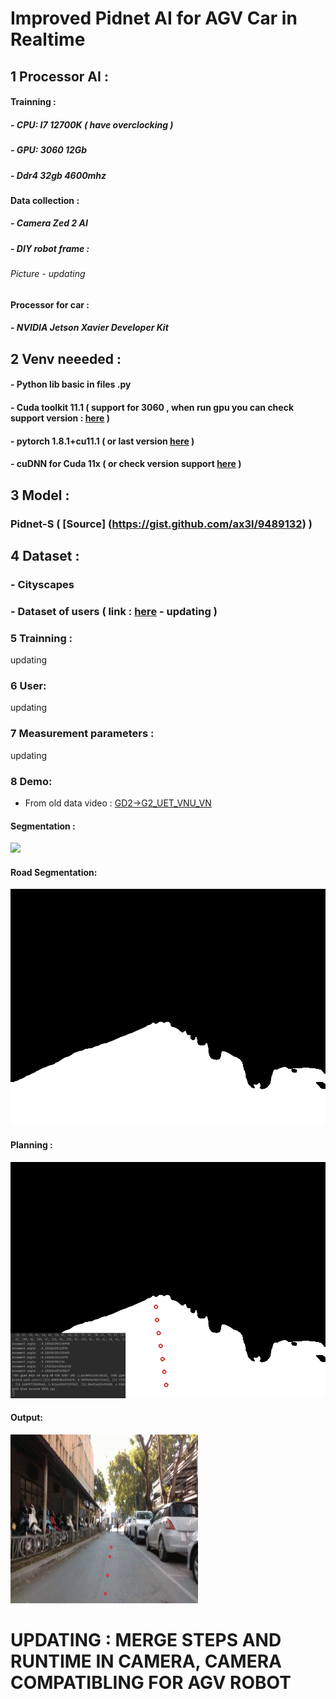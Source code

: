 # Improved Pidnet AI for AGV Car in Realtime 
## 1 Processor AI :
#### Trainning :
##### - CPU: I7 12700K ( have overclocking )
##### - GPU: 3060 12Gb
##### - Ddr4 32gb 4600mhz
#### Data collection :
##### - Camera Zed 2 AI
##### - DIY robot frame :
###### Picture - updating
#### Processor for car :
##### - NVIDIA Jetson Xavier Developer Kit
## 2 Venv neeeded :
#### - Python lib basic in files .py
#### - Cuda toolkit 11.1 ( support for 3060 , when run gpu you can check support version : [here](https://developer.nvidia.com/cuda-gpus) )
#### - pytorch 1.8.1+cu11.1 ( or last version [here](https://pytorch.org/get-started/previous-versions/) )
#### - cuDNN for Cuda 11x ( or check version support [here](https://gist.github.com/ax3l/9489132) )
## 3 Model :
### Pidnet-S ( [Source] (https://gist.github.com/ax3l/9489132) )
## 4 Dataset :
### - Cityscapes
### - Dataset of users ( link : [here](eror2) - updating )
### 5 Trainning :
updating
### 6 User:
updating
### 7 Measurement parameters :
updating
### 8 Demo:
- From old data video : [GD2->G2_UET_VNU_VN](https://www.youtube.com/watch?v=FAlXWG1bBJQ)
#### Segmentation :
![](https://github.com/dungchivas722/pidnetAi-jetsonAgx-agvRobot/blob/main/image/segment.gif)
#### Road Segmentation:
![](https://github.com/dungchivas722/pidnetAi-jetsonAgx-agvRobot/blob/main/image/road%20segmentation.gif)
#### Planning :
![](https://github.com/dungchivas722/pidnetAi-jetsonAgx-agvRobot/blob/main/image/plan.gif)
#### Output:
![](https://github.com/dungchivas722/pidnetAi-jetsonAgx-agvRobot/blob/main/image/4031893_CreateAgif.gif)
# UPDATING :  MERGE STEPS AND RUNTIME IN CAMERA, CAMERA COMPATIBLING FOR AGV ROBOT
